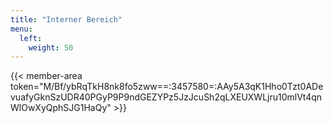 ```yaml
---
title: "Interner Bereich"
menu:
  left:
    weight: 50
---
```

{{< member-area token="M/Bf/ybRqTkH8nk8fo5zww==:3457580=:AAy5A3qK1Hho0Tzt0ADevuafyGknSzUDR40PGyP9P9ndGEZYPz5JzJcuSh2qLXEUXWLjru10mlVt4qnWlOwXyQphSJG1HaQy" >}}
